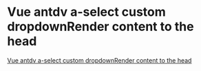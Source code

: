 # Vue antdv a-select custom dropdownRender content to the head
[Vue antdv a-select custom dropdownRender content to the head](https://aiwithcloud.com/2022/09/16/vue_antdv_a_select_custom_dropdownrender_content_to_the_head/)